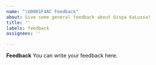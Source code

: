 ```yaml
---
name: "\U0001F4AC Feedback"
about: Give some general feedback about Oispa KaLussa!
title: ''
labels: feedback
assignees: ''

---
```


**Feedback**
You can write your feedback here.
